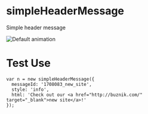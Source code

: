 # simpleHeaderMessage
Simple header message

![Default animation](https://monosnap.com/file/EDql3NMMp1DTE27Go0S19rqSsA67JO.png)

# Test Use
```
var n = new simpleHeaderMessage({
  messageId: '1708083_new_site',
  style: 'info',
  html: 'Check out our <a href="http://buznik.com/" target="_blank">new site</a>!'
});
```
